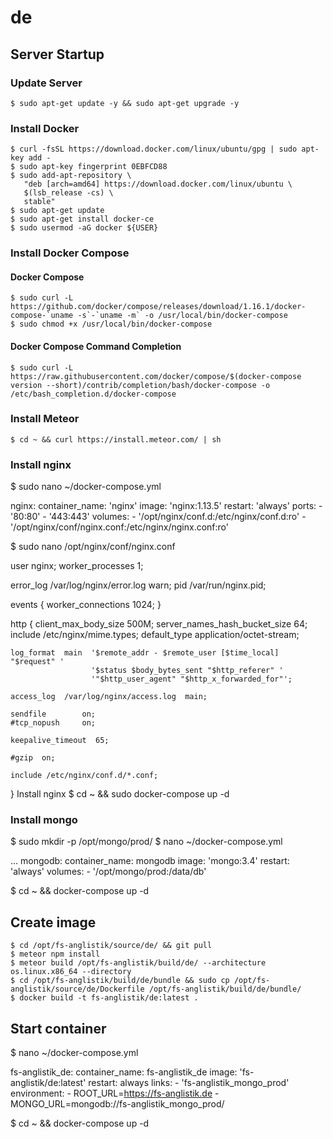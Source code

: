 # de
## Server Startup

### Update Server

```
$ sudo apt-get update -y && sudo apt-get upgrade -y
```

### Install Docker

```
$ curl -fsSL https://download.docker.com/linux/ubuntu/gpg | sudo apt-key add -
$ sudo apt-key fingerprint 0EBFCD88
$ sudo add-apt-repository \
   "deb [arch=amd64] https://download.docker.com/linux/ubuntu \
   $(lsb_release -cs) \
   stable"
$ sudo apt-get update
$ sudo apt-get install docker-ce
$ sudo usermod -aG docker ${USER}
```
### Install Docker Compose

#### Docker Compose
```
$ sudo curl -L https://github.com/docker/compose/releases/download/1.16.1/docker-compose-`uname -s`-`uname -m` -o /usr/local/bin/docker-compose
$ sudo chmod +x /usr/local/bin/docker-compose
```

#### Docker Compose Command Completion

```
$ sudo curl -L https://raw.githubusercontent.com/docker/compose/$(docker-compose version --short)/contrib/completion/bash/docker-compose -o /etc/bash_completion.d/docker-compose
```

### Install Meteor

```
$ cd ~ && curl https://install.meteor.com/ | sh
```

### Install nginx
$ sudo nano ~/docker-compose.yml

nginx:
  container_name: 'nginx'
  image: 'nginx:1.13.5'
  restart: 'always'
  ports:
    - '80:80'
    - '443:443'
  volumes:
    - '/opt/nginx/conf.d:/etc/nginx/conf.d:ro'
    - '/opt/nginx/conf/nginx.conf:/etc/nginx/nginx.conf:ro'

$ sudo nano /opt/nginx/conf/nginx.conf

user  nginx;
worker_processes  1;

error_log  /var/log/nginx/error.log warn;
pid        /var/run/nginx.pid;

events {
    worker_connections  1024;
}

http {
    client_max_body_size 500M;
    server_names_hash_bucket_size 64;
    include       /etc/nginx/mime.types;
    default_type  application/octet-stream;

    log_format  main  '$remote_addr - $remote_user [$time_local] "$request" '
                      '$status $body_bytes_sent "$http_referer" '
                      '"$http_user_agent" "$http_x_forwarded_for"';

    access_log  /var/log/nginx/access.log  main;

    sendfile        on;
    #tcp_nopush     on;

    keepalive_timeout  65;

    #gzip  on;

    include /etc/nginx/conf.d/*.conf;
}
Install nginx
$ cd ~ && sudo docker-compose up -d

### Install mongo

$ sudo mkdir -p /opt/mongo/prod/
$ nano ~/docker-compose.yml

...
mongodb:
  container_name: mongodb
  image: 'mongo:3.4'
  restart: 'always'
  volumes:
    - '/opt/mongo/prod:/data/db'

$ cd ~ && docker-compose up -d


## Create image

```
$ cd /opt/fs-anglistik/source/de/ && git pull
$ meteor npm install
$ meteor build /opt/fs-anglistik/build/de/ --architecture os.linux.x86_64 --directory
$ cd /opt/fs-anglistik/build/de/bundle && sudo cp /opt/fs-anglistik/source/de/Dockerfile /opt/fs-anglistik/build/de/bundle/
$ docker build -t fs-anglistik/de:latest .
```

## Start container
$ nano ~/docker-compose.yml
  
fs-anglistik_de:
  container_name: fs-anglistik_de
  image: 'fs-anglistik/de:latest'
  restart: always
  links:
    - 'fs-anglistik_mongo_prod'
  environment:
    - ROOT_URL=https://fs-anglistik.de
    - MONGO_URL=mongodb://fs-anglistik_mongo_prod/

$ cd ~ && docker-compose up -d 

